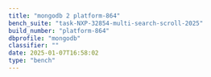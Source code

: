 ```yaml
---
title: "mongodb 2 platform-864"
bench_suite: "task-NXP-32854-multi-search-scroll-2025"
build_number: "platform-864"
dbprofile: "mongodb"
classifier: ""
date: 2025-01-07T16:58:02
type: "bench"
---
```

